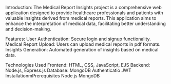 Introduction:
The Medical Report Insights project is a comprehensive web application designed to provide healthcare professionals and patients with valuable insights derived from medical reports. This application aims to enhance the interpretation of medical data, facilitating better understanding and decision-making.

Features:
User Authentication: Secure login and signup functionality.
Medical Report Upload: Users can upload medical reports in pdf formats.
Insights Generation: Automated generation of insights based on medical data.

Technologies Used
Frontend: HTML, CSS, JavaScript, EJS
Backend: Node.js, Express.js
Database: MongoDB
Authenticatio JWT
InstallationmPrerequisites
Node.js
MongoDB
